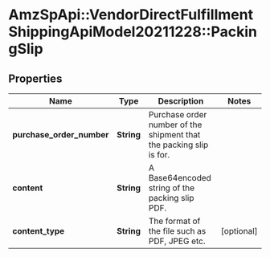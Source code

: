# AmzSpApi::VendorDirectFulfillmentShippingApiModel20211228::PackingSlip

## Properties
Name | Type | Description | Notes
------------ | ------------- | ------------- | -------------
**purchase_order_number** | **String** | Purchase order number of the shipment that the packing slip is for. | 
**content** | **String** | A Base64encoded string of the packing slip PDF. | 
**content_type** | **String** | The format of the file such as PDF, JPEG etc. | [optional] 

